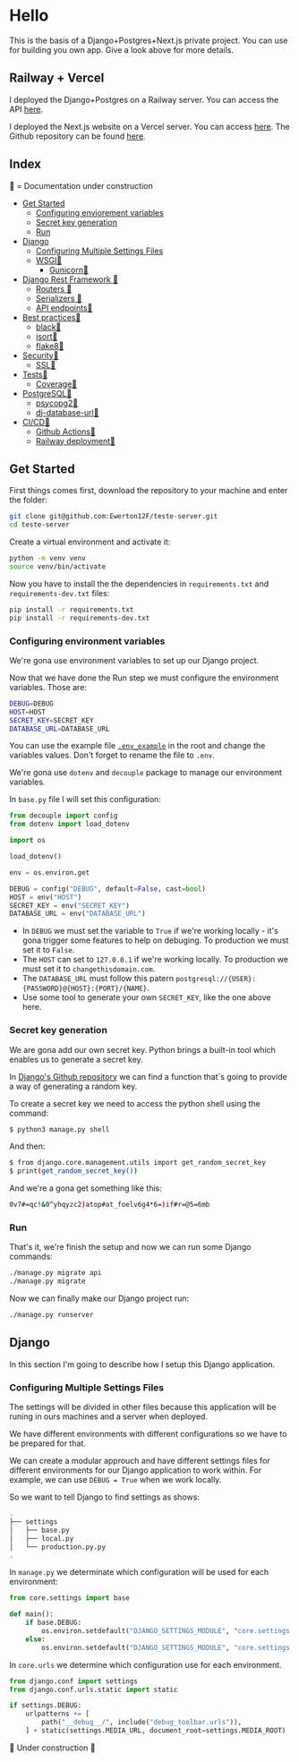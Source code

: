 # Hello

This is the basis of a Django+Postgres+Next.js private project. You can use for building you own app. Give a look above for more details.

## Railway + Vercel

I deployed the Django+Postgres on a Railway server. You can access the API [here][railway].

I deployed the Next.js website on a Vercel server. You can access [here][vercel]. The Github repository can be found [here][next-repo].

## Index

🚧 = Documentation under construction

* [Get Started](#run)
  * [Configuring enviorement variables](#configuring-enviorement-variables) 
  * [Secret key generation](#secret-key-generation) 
  * [Run](#run)
* [Django](#django)
  * [Configuring Multiple Settings Files](#configuring-multiple-settings-files)
  * [WSGI🚧](#wsgi)
    * [Gunicorn🚧](#gunicorn)
* [Django Rest Framework 🚧](#django-rest-framework)
  * [Routers 🚧](#routers)
  * [Serializers 🚧](#serializers)
  * [API endpoints🚧](#api-endpoints)
* [Best practices🚧](#best-practices)
  * [black🚧](#black)
  * [isort🚧](#isort)
  * [flake8🚧](#flake8)
* [Security🚧](#security)
  * [SSL🚧](#ssl)
* [Tests🚧](#tests)
  * [Coverage🚧](#coverage)
* [PostgreSQL🚧](#postgresql) 
  * [psycopg2🚧](#psycopg2) 
  * [dj-database-url🚧](#dj-database-url) 
* [CI/CD🚧](#ci-cd)
  * [Github Actions🚧](#github-actions)
  * [Railway deployment🚧](#railway-deployment)

## Get Started

First things comes first, download the repository to your machine and enter the folder:

```bash
git clone git@github.com:Ewerton12F/teste-server.git
cd teste-server
```

Create a virtual environment and activate it:

```bash
python -m venv venv
source venv/bin/activate
```

Now you have to install the the dependencies in `requirements.txt` and `requirements-dev.txt` files:

```bash
pip install -r requirements.txt
pip install -r requirements-dev.txt
```

### Configuring environment variables

We're gona use environment variables to set up our Django project.

Now that we have done the Run step we must configure the environment variables. Those are:

```bash
DEBUG=DEBUG
HOST=HOST
SECRET_KEY=SECRET_KEY
DATABASE_URL=DATABASE_URL
```

You can use the example file [`.env_example`](.env_example) in the root and change the variables values. Don't forget to rename the file to `.env`.

We're gona use `dotenv` and `decouple` package to manage our environment variables.

In `base.py` file I will set this configuration:

```python
from decouple import config
from dotenv import load_dotenv

import os

load_dotenv()

env = os.environ.get

DEBUG = config("DEBUG", default=False, cast=bool)
HOST = env("HOST")
SECRET_KEY = env("SECRET_KEY")
DATABASE_URL = env("DATABASE_URL")
```

* In `DEBUG` we must set the variable to `True` if we're working locally - it's gona trigger some features to help on debuging. To production we must set it to `False`. 
* The `HOST` can set to `127.0.0.1` if we're working locally. To production we must set it to `changethisdomain.com`.
* The `DATABASE_URL` must follow this patern `postgresql://{USER}:{PASSWORD}@{HOST}:{PORT}/{NAME}`.
* Use some tool to generate your own `SECRET_KEY`, like the one above here.

### Secret key generation

We are gona add our own secret key. Python brings a built-in tool which enables us to generate a secret key.

In [Django's Github repository][django-repo] we can find a function that`s going to provide a way of generating a random key.

To create a secret key we need to access the python shell using the command:

```bash
$ python3 manage.py shell
```

And then:

```bash
$ from django.core.management.utils import get_random_secret_key
$ print(get_random_secret_key())
```

And we're a gona get something like this:

```bash
0v7#=qc!&0^yhqyzc2)atop#at_foelv6g4*6=)if#r=@5=6mb
```
### Run

That's it, we're finish the setup and now we can run some Django commands:

```bash
./manage.py migrate api
./manage.py migrate 
```

Now we can finally make our Django project run:

```bash
./manage.py runserver
```

## Django

In this section I'm going to describe how I setup this Django application.

### Configuring Multiple Settings Files

The settings will be divided in other files because this application will be runing in ours machines and a server when deployed.

We have different environments with different configurations so we have to be prepared for that.

We can create a modular approuch and have different settings files for different environments for our Django application to work within. For example, we can use `DEBUG = True` when we work locally.

So we want to tell Django to find settings as shows:

```bash
.
├── settings
│   ├── base.py
│   ├── local.py
│   └── production.py.py 
.
```

In `manage.py` we determinate which configuration will be used for each environment:

```python
from core.settings import base

def main():
    if base.DEBUG:
        os.environ.setdefault("DJANGO_SETTINGS_MODULE", "core.settings.local")
    else:
        os.environ.setdefault("DJANGO_SETTINGS_MODULE", "core.settings.production")
```

In `core.urls` we determine which configuration use for each environment.

```python
from django.conf import settings
from django.conf.urls.static import static

if settings.DEBUG:
    urlpatterns += [
        path("__debug__/", include("debug_toolbar.urls")),
    ] + static(settings.MEDIA_URL, document_root=settings.MEDIA_ROOT)
```

🚧 Under construction 🚧


[django-repo]: https://github.com/django/django
[next-repo]: https://github.com/Ewerton12F/test-website
[railway]: https://teste-server-production.up.railway.app/api/services-list
[vercel]: https://test-website-rho-three.vercel.app/